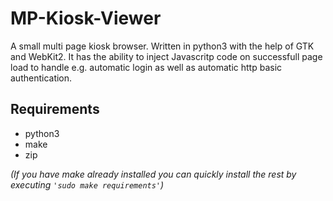 # MP-Kiosk-Viewer
A small multi page kiosk browser. Written in python3 with the help of GTK and WebKit2. It has the ability to inject Javascritp code on successfull page load to handle e.g. automatic login as well as automatic http basic authentication.

## Requirements
- python3
- make
- zip

_(If you have make already installed you can quickly install the rest by executing `'sudo make requirements'`)_
